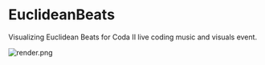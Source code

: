 # EuclideanBeats
Visualizing Euclidean Beats for Coda II live coding music and visuals event.

![render.png](https://raw.github.com/nielmclaren/EuclideanBeats/master/render.png)
